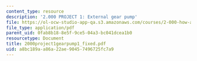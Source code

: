 ```yaml
---
content_type: resource
description: '2.000 PROJECT 1: External gear pump'
file: https://ol-ocw-studio-app-qa.s3.amazonaws.com/courses/2-000-how-and-why-machines-work-spring-2002/a8bc189aa86a22ae90457496725fc7a9_2000project1gearpump1_fixed.pdf
file_type: application/pdf
parent_uid: 0fab8b18-8e5f-9ce5-04a3-bc041dcea1b0
resourcetype: Document
title: 2000project1gearpump1_fixed.pdf
uid: a8bc189a-a86a-22ae-9045-7496725fc7a9
---
```

